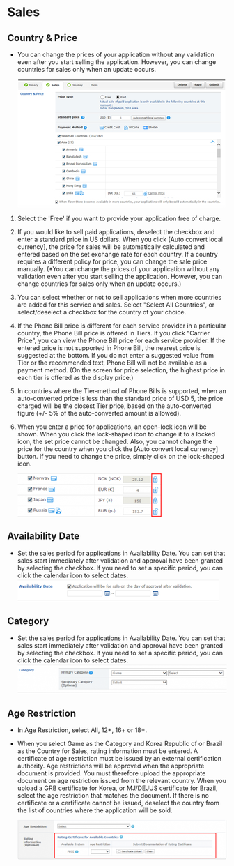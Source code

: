 # Sales

## Country & Price

- You can change the prices of your application without any validation even after you start selling the application. However, you can change countries for sales only when an update occurs.

  ![img](media/distribution_sales01.jpg)

1. Select the 'Free' if you want to provide your application free of charge.
2. If you would like to sell paid applications, deselect the checkbox and enter a standard price in US dollars. When you click [Auto convert local currency], the price for sales will be automatically calculated and entered based on the set exchange rate for each country. If a country requires a different policy for price, you can change the sale price manually. (*You can change the prices of your application without any validation even after you start selling the application. However, you can change countries for sales only when an update occurs.)
3. You can select whether or not to sell applications when more countries are added for this service and sales. Select "Select All Countries", or select/deselect a checkbox for the country of your choice.
4. If the Phone Bill price is different for each service provider in a particular country, the Phone Bill price is offered in Tiers. If you click "Carrier Price", you can view the Phone Bill price for each service provider. If the entered price is not supported in Phone Bill, the nearest price is suggested at the bottom. If you do not enter a suggested value from Tier or the recommended text, Phone Bill will not be available as a payment method. (On the screen for price selection, the highest price in each tier is offered as the display price.)
5. In countries where the Tier-method of Phone Bills is supported, when an auto-converted price is less than the standard price of USD 5, the price charged will be the closest Tier price, based on the auto-converted figure (+/- 5% of the auto-converted amount is allowed).
6. When you enter a price for applications, an open-lock icon will be shown. When you click the lock-shaped icon to change it to a locked icon, the set price cannot be changed. Also, you cannot change the price for the country when you click the [Auto convert local currency] button. If you need to change the price, simply click on the lock-shaped icon.

   [![img](media/sales2-330x99.png)](media/sales2.png)


## Availability Date

- Set the sales period for applications in Availability Date. You can set that sales start immediately after validation and approval have been granted by selecting the checkbox. If you need to set a specific period, you can click the calendar icon to select dates.
![img](media/distribution_sales02.jpg)


## Category

- Set the sales period for applications in Availability Date. You can set that sales start immediately after validation and approval have been granted by selecting the checkbox. If you need to set a specific period, you can click the calendar icon to select dates.
[![img](media/sales4-630x90.png)](media/sales4.png)


## Age Restriction

- In Age Restriction, select All, 12+, 16+ or 18+.
- When you select Game as the Category and Korea Republic of or Brazil as the Country for Sales, rating information must be entered. A certificate of age restriction must be issued by an external certification authority. Age restrictions will be approved when the appropriate document is provided. You must therefore upload the appropriate document on age restriction issued from the relevant country. When you upload a GRB certificate for Korea, or MJ/DEJUS certificate for Brazil, select the age restriction that matches the document. If there is no certificate or a certificate cannot be issued, deselect the country from the list of countries where the application will be sold.
 
   [![img](media/sales5-730x137.png)](media/sales5.png)
 
 